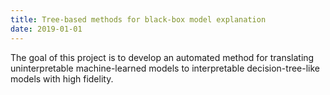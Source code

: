 ```yaml
---
title: Tree-based methods for black-box model explanation
date: 2019-01-01
---
```


The goal of this project is to develop an automated method for translating uninterpretable machine-learned models to interpretable decision-tree-like models with high fidelity.